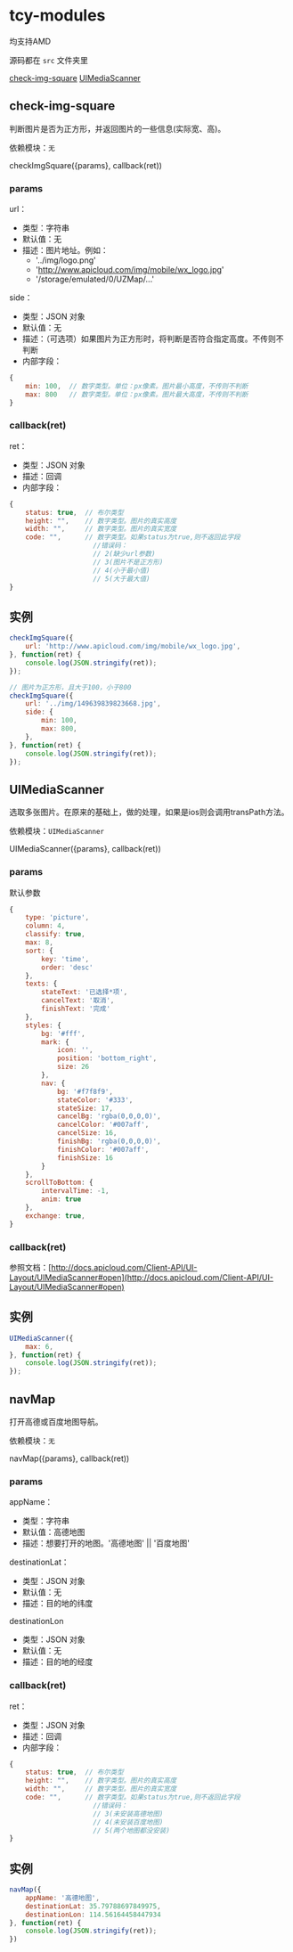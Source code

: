 # tcy-modules

均支持AMD

源码都在 `src` 文件夹里

[check-img-square](#check-img-square "判断图片是否为正方形，并返回图片的一些信息(实际宽、高)。") [UIMediaScanner](#uimediascanner "选取多张图片。") 

## check-img-square

判断图片是否为正方形，并返回图片的一些信息(实际宽、高)。

依赖模块：`无`

checkImgSquare({params}, callback(ret))

### params

url：

- 类型：字符串
- 默认值：无
- 描述：图片地址。例如：
    - '../img/logo.png'
    - 'http://www.apicloud.com/img/mobile/wx_logo.jpg'
    - '/storage/emulated/0/UZMap/...'

side：

- 类型：JSON 对象
- 默认值：无
- 描述：（可选项）如果图片为正方形时，将判断是否符合指定高度。不传则不判断
- 内部字段：
```javascript
{
    min: 100,  // 数字类型。单位：px像素。图片最小高度，不传则不判断
    max: 800   // 数字类型。单位：px像素。图片最大高度，不传则不判断
}
```

### callback(ret)

ret：

- 类型：JSON 对象
- 描述：回调
- 内部字段：
```javascript
{
    status: true,  // 布尔类型
    height: "",    // 数字类型。图片的真实高度
    width: "",     // 数字类型。图片的真实宽度
    code: "",      // 数字类型。如果status为true,则不返回此字段
                     //错误码：
                     // 2(缺少url参数)
                     // 3(图片不是正方形)
                     // 4(小于最小值)
                     // 5(大于最大值)
}
```

## 实例

```javascript
checkImgSquare({
    url: 'http://www.apicloud.com/img/mobile/wx_logo.jpg',
}, function(ret) {
    console.log(JSON.stringify(ret));
});

// 图片为正方形，且大于100，小于800
checkImgSquare({
    url: '../img/149639839823668.jpg',
    side: {
        min: 100,
        max: 800,
    },
}, function(ret) {
    console.log(JSON.stringify(ret));
});


```


## UIMediaScanner

选取多张图片。在原来的基础上，做的处理，如果是ios则会调用transPath方法。

依赖模块：`UIMediaScanner`

UIMediaScanner({params}, callback(ret))

### params

默认参数

```javascript
{
    type: 'picture',
    column: 4,
    classify: true,
    max: 8,
    sort: {
        key: 'time',
        order: 'desc'
    },
    texts: {
        stateText: '已选择*项',
        cancelText: '取消',
        finishText: '完成'
    },
    styles: {
        bg: '#fff',
        mark: {
            icon: '',
            position: 'bottom_right',
            size: 26
        },
        nav: {
            bg: '#f7f8f9',
            stateColor: '#333',
            stateSize: 17,
            cancelBg: 'rgba(0,0,0,0)',
            cancelColor: '#007aff',
            cancelSize: 16,
            finishBg: 'rgba(0,0,0,0)',
            finishColor: '#007aff',
            finishSize: 16
        }
    },
    scrollToBottom: {
        intervalTime: -1,
        anim: true
    },
    exchange: true,
}
```

### callback(ret)

参照文档：[http://docs.apicloud.com/Client-API/UI-Layout/UIMediaScanner#open](http://docs.apicloud.com/Client-API/UI-Layout/UIMediaScanner#open)  

## 实例

```javascript
UIMediaScanner({
    max: 6,
}, function(ret) {
    console.log(JSON.stringify(ret));
});

```


## navMap

打开高德或百度地图导航。

依赖模块：`无`

navMap({params}, callback(ret))

### params

appName：

- 类型：字符串
- 默认值：高德地图
- 描述：想要打开的地图。'高德地图' || '百度地图'

destinationLat：

- 类型：JSON 对象
- 默认值：无
- 描述：目的地的纬度


destinationLon

- 类型：JSON 对象
- 默认值：无
- 描述：目的地的经度

### callback(ret)

ret：

- 类型：JSON 对象
- 描述：回调
- 内部字段：
```javascript
{
    status: true,  // 布尔类型
    height: "",    // 数字类型。图片的真实高度
    width: "",     // 数字类型。图片的真实宽度
    code: "",      // 数字类型。如果status为true,则不返回此字段
                     //错误码：
                     // 3(未安装高德地图)
                     // 4(未安装百度地图)
                     // 5(两个地图都没安装)
}
```

## 实例

```javascript
navMap({
    appName: '高德地图',
    destinationLat: 35.79788697849975,
    destinationLon: 114.56164458447934
}, function(ret) {
    console.log(JSON.stringify(ret));
})


```

